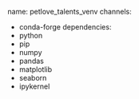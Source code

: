 name: petlove_talents_venv
channels:
  - conda-forge
dependencies:
  - python
  - pip
  - numpy
  - pandas
  - matplotlib
  - seaborn
  - ipykernel